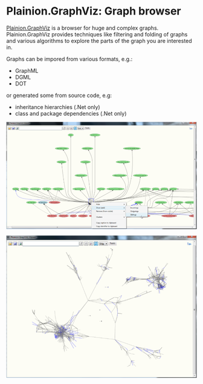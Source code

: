 
# Plainion.GraphViz: Graph browser

[Plainion.GraphViz](http://plainionist.github.io/Plainion.GraphViz/) is a browser for huge and complex graphs.
Plainion.GraphViz provides techniques like filtering and folding of graphs and various algorithms to explore the parts of the graph you are interested in. 

Graphs can be impored from various formats, e.g.:

- GraphML
- DGML
- DOT

or generated some from source code, e.g:

- inheritance hierarchies (.Net only)
- class and package dependencies (.Net only)

![](docs/Screenshots/Overview.png)

![](docs/Screenshots/Galaxy.1.png)

